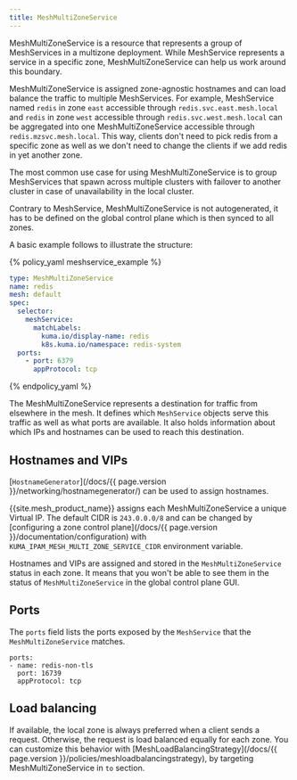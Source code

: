 ```yaml
---
title: MeshMultiZoneService
---
```


MeshMultiZoneService is a resource that represents a group of MeshServices in a multizone deployment.
While MeshService represents a service in a specific zone, MeshMultiZoneService can help us work around this boundary.

MeshMultiZoneService is assigned zone-agnostic hostnames and can load balance the traffic to multiple MeshServices.
For example, MeshService named `redis` in zone `east` accessible through `redis.svc.east.mesh.local` and `redis` in zone `west`
accessible through `redis.svc.west.mesh.local` can be aggregated into one MeshMultiZoneService accessible through `redis.mzsvc.mesh.local`.
This way, clients don't need to pick redis from a specific zone as well as we don't need to change the clients if we add redis in yet another zone.

The most common use case for using MeshMultiZoneService is to group MeshServices that spawn across multiple clusters with failover to another cluster in case of unavailability in the local cluster.

Contrary to MeshService, MeshMultiZoneService is not autogenerated, it has to be defined on the global control plane which is then synced to all zones.

A basic example follows to illustrate the structure:

{% policy_yaml meshservice_example %}
```yaml
type: MeshMultiZoneService
name: redis
mesh: default
spec:
  selector:
    meshService:
      matchLabels:
        kuma.io/display-name: redis
        k8s.kuma.io/namespace: redis-system
  ports:
    - port: 6379
      appProtocol: tcp
```
{% endpolicy_yaml %}

The MeshMultiZoneService represents a destination for traffic from elsewhere in the mesh.
It defines which `MeshService` objects serve this traffic as well as what ports are available.
It also holds information about which IPs and hostnames can be used to reach this destination.

## Hostnames and VIPs

[`HostnameGenerator`](/docs/{{ page.version }}/networking/hostnamegenerator/) can be used to assign hostnames.

{{site.mesh_product_name}} assigns each MeshMultiZoneService a unique Virtual IP.
The default CIDR is `243.0.0.0/8` and can be changed by [configuring a zone control plane](/docs/{{ page.version }}/documentation/configuration) with `KUMA_IPAM_MESH_MULTI_ZONE_SERVICE_CIDR` environment variable.

Hostnames and VIPs are assigned and stored in the `MeshMultiZoneService` status in each zone.
It means that you won't be able to see them in the status of `MeshMultiZoneService` in the global control plane GUI.

## Ports

The `ports` field lists the ports exposed by the `MeshService` that the `MeshMultiZoneService` matches.

```
ports:
- name: redis-non-tls
  port: 16739
  appProtocol: tcp
```

## Load balancing

If available, the local zone is always preferred when a client sends a request.
Otherwise, the request is load balanced equally for each zone. You can customize this behavior with [MeshLoadBalancingStrategy](/docs/{{ page.version }}/policies/meshloadbalancingstrategy), by targeting MeshMultiZoneService in `to` section.
